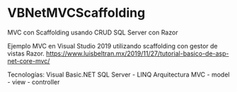 # VBNetMVCScaffolding
MVC con Scaffolding usando CRUD SQL Server con Razor

Ejemplo MVC en Visual Studio 2019 utilizando scaffolding con gestor de vistas Razor.
https://www.luisbeltran.mx/2019/11/27/tutorial-basico-de-asp-net-core-mvc/

Tecnologías:
Visual Basic.NET
SQL Server - LINQ
Arquitectura MVC - model - view - controller 
